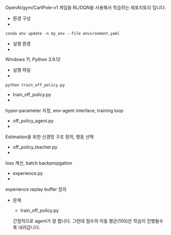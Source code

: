OpenAI/gym/CartPole-v1 게임을 RL/DQN을 사용해서 학습하는 레포지토리 입니다.

 - 환경 구성
 - 
`conda env update -n my_env --file environment.yaml`

 - 실행 환경
 - 
Windows 11, Python 3.9.12

 - 실행 파일
 - 
`python train_off_policy.py`

- train_off_policy.py
- 
hyper-parameter 지정, env-agent interface, training loop

- off_policy_agent.py
- 
Estimation을 위한 신경망 구조 정의, 행동 선택

- off_policy_teacher.py
- 
loss 계산, batch backpropgation

- experience.py
- 
experience replay buffer 정의

- 문제
    - train_off_policy.py
    
    간헐적으로 agent가 잘 합니다. 그런데 점수의 이동 평균(100)은 학습이 진행될수록 내려갑니다.
